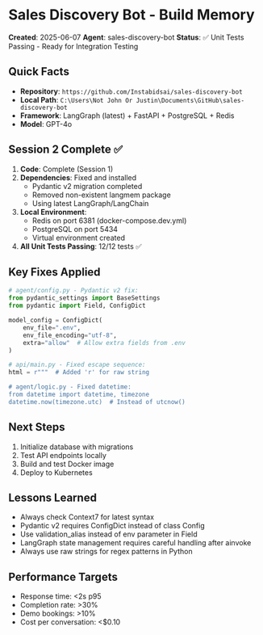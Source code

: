# Sales Discovery Bot - Build Memory
**Created**: 2025-06-07
**Agent**: sales-discovery-bot
**Status**: ✅ Unit Tests Passing - Ready for Integration Testing

## Quick Facts
- **Repository**: `https://github.com/Instabidsai/sales-discovery-bot`
- **Local Path**: `C:\Users\Not John Or Justin\Documents\GitHub\sales-discovery-bot`
- **Framework**: LangGraph (latest) + FastAPI + PostgreSQL + Redis
- **Model**: GPT-4o

## Session 2 Complete ✅
1. **Code**: Complete (Session 1)
2. **Dependencies**: Fixed and installed
   - Pydantic v2 migration completed
   - Removed non-existent langmem package
   - Using latest LangGraph/LangChain
3. **Local Environment**: 
   - Redis on port 6381 (docker-compose.dev.yml)
   - PostgreSQL on port 5434
   - Virtual environment created
4. **All Unit Tests Passing**: 12/12 tests ✅

## Key Fixes Applied
```python
# agent/config.py - Pydantic v2 fix:
from pydantic_settings import BaseSettings
from pydantic import Field, ConfigDict

model_config = ConfigDict(
    env_file=".env",
    env_file_encoding="utf-8",
    extra="allow"  # Allow extra fields from .env
)

# api/main.py - Fixed escape sequence:
html = r"""  # Added 'r' for raw string

# agent/logic.py - Fixed datetime:
from datetime import datetime, timezone
datetime.now(timezone.utc)  # Instead of utcnow()
```

## Next Steps
1. Initialize database with migrations
2. Test API endpoints locally  
3. Build and test Docker image
4. Deploy to Kubernetes

## Lessons Learned
- Always check Context7 for latest syntax
- Pydantic v2 requires ConfigDict instead of class Config
- Use validation_alias instead of env parameter in Field
- LangGraph state management requires careful handling after ainvoke
- Always use raw strings for regex patterns in Python

## Performance Targets
- Response time: <2s p95
- Completion rate: >30%
- Demo bookings: >10%
- Cost per conversation: <$0.10